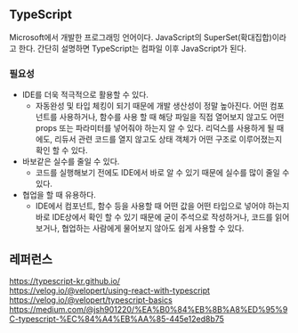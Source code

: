 ## TypeScript
Microsoft에서 개발한 프로그래밍 언어이다. JavaScript의 SuperSet(확대집합)이라고 한다. 간단히 설명하면 TypeScript는 컴파일 이후 JavaScript가 된다.

<h3>필요성</h3>
<ul>
  <li>
    IDE를 더욱 적극적으로 활용할 수 있다.
    <ul>
      <li>자동완성 및 타입 체킹이 되기 때문에 개발 생산성이 정말 높아진다. 어떤 컴포넌트를 사용하거나, 함수를 사용 할 때 해당 파일을 직접 열어보지 않고도 어떤 props 또는 파라미터를 넣어줘야 하는지 알 수 있다. 리덕스를 사용하게 될 때에도, 리듀서 관련 코드를 열지 않고도 상태 객체가 어떤 구조로 이루어졌는지 확인 할 수 있다.</li>
    </ul>
  </li>
  <li>
    바보같은 실수를 줄일 수 있다.
    <ul>
      <li>코드를 실행해보기 전에도 IDE에서 바로 알 수 있기 때문에 실수를 많이 줄일 수 있다.</li>
    </ul>
  </li>
  <li>
    협업을 할 때 유용하다.
    <ul>
      <li>IDE에서 컴포넌트, 함수 등을 사용할 때 어떤 값을 어떤 타입으로 넣어야 하는지 바로 IDE상에서 확인 할 수 있기 때문에 굳이 주석으로 작성하거나, 코드를 읽어보거나, 협업하는 사람에게 물어보지 않아도 쉽게 사용할 수 있다.</li>
    </ul>
  </li>
</ul>

## 레퍼런스
https://typescript-kr.github.io/<br>
https://velog.io/@velopert/using-react-with-typescript<br>
https://velog.io/@velopert/typescript-basics<br>
https://medium.com/@jsh901220/%EA%B0%84%EB%8B%A8%ED%95%9C-typescript-%EC%84%A4%EB%AA%85-445e12ed8b75
